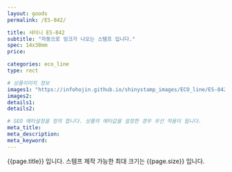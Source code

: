 ```yaml
---
layout: goods
permalink: /ES-842/

title: 샤이니 ES-842
subtitle: "자동으로 잉크가 나오는 스템프 입니다."
spec: 14x38mm
price: 

categories: eco_line
type: rect

# 상품이미지 정보
images1: "https://infohojin.github.io/shinystamp_images/ECO_line/ES-842/ES-842_1.jpg"
images2:
details1:
details2:    

# SEO 메타설정을 정의 합니다. 상품의 메타값을 설정한 경우 우선 적용이 됩니다.
meta_title: 
meta_description:
meta_keyword:
---
```


{{page.title}} 입니다. 스템프 제작 가능한 최대 크기는 {{page.size}} 입니다.